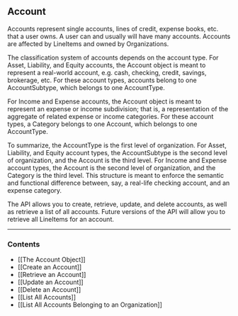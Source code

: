 ## Account
Accounts represent single accounts, lines of credit, expense books, etc. that a user owns. A user can and usually will have many accounts. Accounts are affected by LineItems and owned by Organizations. 

The classification system of accounts depends on the account type. For Asset, Liability, and Equity accounts, the Account object is meant to represent a real-world account, e.g. cash, checking, credit, savings, brokerage, etc. For these account types, accounts belong to one AccountSubtype, which belongs to one AccountType.

For Income and Expense accounts, the Account object is meant to represent an expense or income subdivision; that is, a representation of the aggregate of related expense or income categories. For these account types, a Category belongs to one Account, which belongs to one AccountType.

To summarize, the AccountType is the first level of organization. For Asset, Liability, and Equity account types, the AccountSubtype is the second level of organization, and the Account is the third level. For Income and Expense account types, the Account is the second level of organization, and the Category is the third level. This structure is meant to enforce the semantic and functional difference between, say, a real-life checking account, and an expense category.

The API allows you to create, retrieve, update, and delete accounts, as well as retrieve a list of all accounts. Future versions of the API will allow you to retrieve all LineItems for an account.
___
### Contents
- [[The Account Object]]
- [[Create an Account]]
- [[Retrieve an Account]]
- [[Update an Account]]
- [[Delete an Account]]
- [[List All Accounts]]
- [[List All Accounts Belonging to an Organization]]
